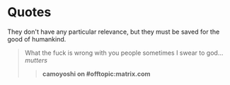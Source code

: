 # Quotes

They don't have any particular relevance, but they must be saved for the good of humankind.

> What the fuck is wrong with you people sometimes I swear to god...  
> *mutters*
>
>> **camoyoshi on #offtopic:matrix.com**
